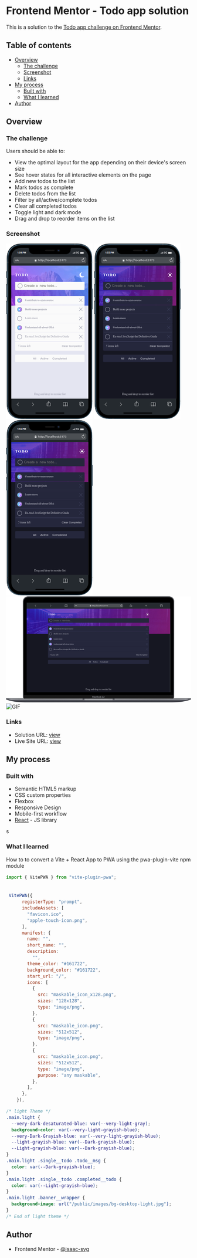 # Frontend Mentor - Todo app solution

This is a solution to the [Todo app challenge on Frontend Mentor](https://www.frontendmentor.io/challenges/todo-app-Su1_KokOW).

## Table of contents

- [Overview](#overview)
  - [The challenge](#the-challenge)
  - [Screenshot](#screenshot)
  - [Links](#links)
- [My process](#my-process)
  - [Built with](#built-with)
  - [What I learned](#what-i-learned)
- [Author](#author)

## Overview

### The challenge

Users should be able to:

- View the optimal layout for the app depending on their device's screen size
- See hover states for all interactive elements on the page
- Add new todos to the list
- Mark todos as complete
- Delete todos from the list
- Filter by all/active/complete todos
- Clear all completed todos
- Toggle light and dark mode
- Drag and drop to reorder items on the list

### Screenshot

![Mobile Light Theme](./public/screenshots/mobile1.png)
![Mobile Dark Theme](./public/screenshots/mobile2.png)
![Desktop Dark Theme](./public/screenshots/mobile2.png)
![Desktop Light Theme](./public/screenshots/mobile3.png)
![GIF](/screenshots/mobile.gif)

### Links

- Solution URL: [view](https://pwa-multi-theme-todo.vercel.app/)
- Live Site URL: [view](https://pwa-multi-theme-todo.vercel.app/)

## My process

### Built with

- Semantic HTML5 markup
- CSS custom properties
- Flexbox
- Responsive Design
- Mobile-first workflow
- [React](https://reactjs.org/) - JS library

s

### What I learned

How to to convert a Vite + React App to PWA using the pwa-plugin-vite npm module

```js
import { VitePWA } from "vite-plugin-pwa";


 VitePWA({
      registerType: "prompt",
      includeAssets: [
        "favicon.ico",
        "apple-touch-icon.png",
      ],
      manifest: {
        name: "",
        short_name: "",
        description:
          "",
        theme_color: "#161722",
        background_color: "#161722",
        start_url: "/",
        icons: [
          {
            src: "maskable_icon_x128.png",
            sizes: "128x128",
            type: "image/png",
          },
          {
            src: "maskable_icon.png",
            sizes: "512x512",
            type: "image/png",
          },
          {
            src: "maskable_icon.png",
            sizes: "512x512",
            type: "image/png",
            purpose: "any maskable",
          },
        ],
      },
    }),
```

```css
/* light Theme */
.main.light {
  --very-dark-desaturated-blue: var(--very-light-gray);
  background-color: var(--very-light-grayish-blue);
  --very-Dark-Grayish-blue: var(--very-light-grayish-blue);
  --light-grayish-blue: var(--Dark-grayish-blue);
  --Light-grayish-blue: var(--Dark-grayish-blue);
}
.main.light .single__todo .todo__msg {
  color: var(--Dark-grayish-blue);
}
.main.light .single__todo .completed__todo {
  color: var(--Light-grayish-blue);
}
.main.light .banner__wrapper {
  background-image: url("/public/images/bg-desktop-light.jpg");
}
/* End of light theme */
```

## Author

- Frontend Mentor - [@isaac-svg](https://www.frontendmentor.io/profile/isaac-svg)
